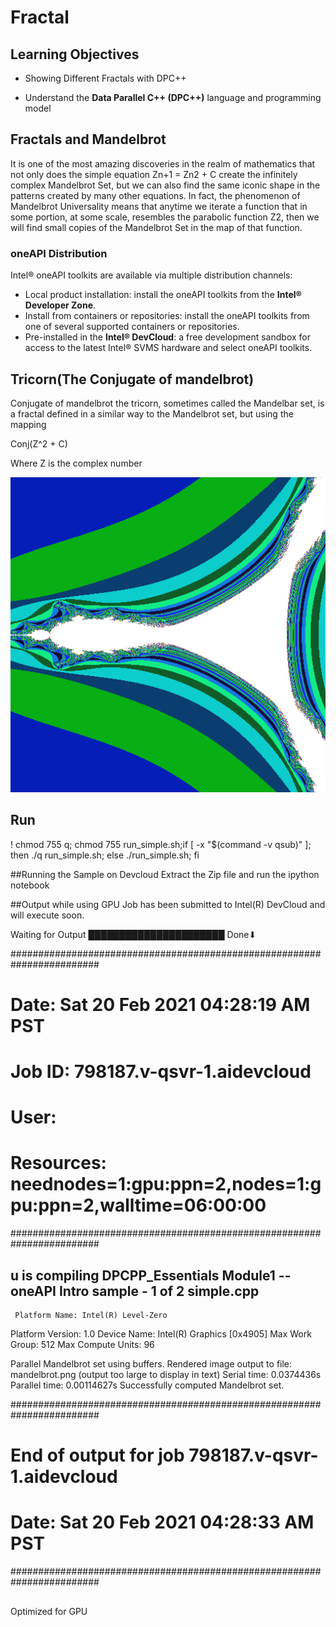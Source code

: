# Fractal

## Learning Objectives

* Showing Different Fractals with DPC++

* Understand the __Data Parallel C++ (DPC++)__ language and programming model


## Fractals and Mandelbrot
It is one of the most amazing discoveries in the realm of mathematics that not only does the simple equation Zn+1 = Zn2 + C create the infinitely complex Mandelbrot Set, but we can also find the same iconic shape in the patterns created by many other equations. In fact, the phenomenon of Mandelbrot Universality means that anytime we iterate a function that in some portion, at some scale, resembles the parabolic function Z2, then we will find small copies of the Mandelbrot Set in the map of that function.

### oneAPI Distribution
Intel&reg; oneAPI toolkits are available via multiple distribution channels:
* Local product installation: install the oneAPI toolkits from the __Intel® Developer Zone__.
* Install from containers or repositories: install the oneAPI toolkits from one of several supported
containers or repositories.
* Pre-installed in the __Intel® DevCloud__: a free development sandbox for access to the latest Intel® SVMS hardware and select oneAPI toolkits. 

## Tricorn(The Conjugate of mandelbrot)
Conjugate of mandelbrot
the tricorn, sometimes called the Mandelbar set, is a fractal defined in a similar way to the Mandelbrot set, but using the mapping 

Conj(Z^2 + C)

Where Z is the complex number


<img src="mandelbrot.png">

## Run

! chmod 755 q; chmod 755 run_simple.sh;if [ -x "$(command -v qsub)" ]; then ./q run_simple.sh; else ./run_simple.sh; fi

##Running the Sample on Devcloud
Extract the Zip file and run the ipython notebook

##Output while using GPU
Job has been submitted to Intel(R) DevCloud and will execute soon.

 
Waiting for Output ██████████████████████ Done⬇

########################################################################
#      Date:           Sat 20 Feb 2021 04:28:19 AM PST
#    Job ID:           798187.v-qsvr-1.aidevcloud
#      User:           
# Resources:           neednodes=1:gpu:ppn=2,nodes=1:gpu:ppn=2,walltime=06:00:00
########################################################################

## u is compiling DPCPP_Essentials Module1 -- oneAPI Intro sample - 1 of 2 simple.cpp
     Platform Name: Intel(R) Level-Zero
  Platform Version: 1.0
       Device Name: Intel(R) Graphics [0x4905]
    Max Work Group: 512
 Max Compute Units: 96

Parallel Mandelbrot set using buffers.
 Rendered image output to file: mandelbrot.png (output too large to display in text)
       Serial time: 0.0374436s
     Parallel time: 0.00114627s
Successfully computed Mandelbrot set.

########################################################################
# End of output for job 798187.v-qsvr-1.aidevcloud
# Date: Sat 20 Feb 2021 04:28:33 AM PST
########################################################################

##
Optimized for GPU
